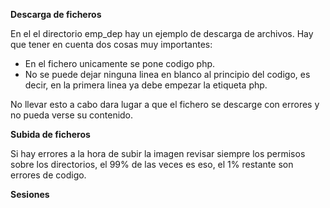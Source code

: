 <b> Descarga de ficheros </b>

En el el directorio emp_dep hay un ejemplo de descarga de archivos. Hay que tener en cuenta dos cosas muy importantes:
- En el fichero unicamente se pone codigo php.
- No se puede dejar ninguna linea en blanco al principio del codigo, es decir, en la primera linea ya debe empezar la etiqueta php.

No llevar esto a cabo dara lugar a que el fichero se descarge con errores y no pueda verse su contenido.

<b> Subida de ficheros </b>

Si hay errores a la hora de subir la imagen revisar siempre los permisos sobre los directorios, el 99% de las veces es eso, el 1% restante son errores de codigo.

<b> Sesiones </b>
